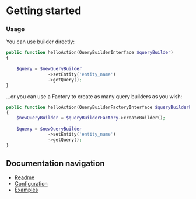 Getting started
===============
### Usage

You can use builder directly:

```php
public function helloAction(QueryBuilderInterface $queryBuilder)
{
    
    $query = $newQueryBuilder
                ->setEntity('entity_name')
                ->getQuery();
}
```

...or you can use a Factory to create as many query builders as you wish:

```php
public function helloAction(QueryBuilderFactoryInterface $queryBuilderFactory)
{
    $newQueryBuilder = $queryBuilderFactory->createBuilder();
    
    $query = $newQueryBuilder
                ->setEntity('entity_name')
                ->getQuery();
}
```

Documentation navigation
-------------

* [Readme](/README.md)
* [Configuration](/src/Resources/doc/configuration.md)
* [Examples](/src/Resources/doc/examples.md)

